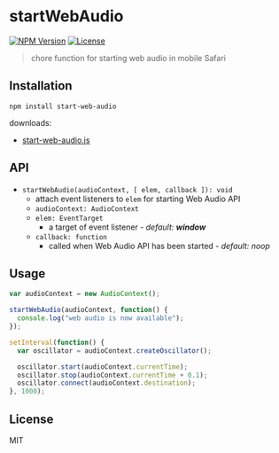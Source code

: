 # startWebAudio
[![NPM Version](http://img.shields.io/npm/v/start-web-audio.svg?style=flat-square)](https://www.npmjs.org/package/start-web-audio)
[![License](http://img.shields.io/badge/license-MIT-brightgreen.svg?style=flat-square)](http://mohayonao.mit-license.org/)

> chore function for starting web audio in mobile Safari

## Installation

```
npm install start-web-audio
```

downloads:

- [start-web-audio.js](https://raw.githubusercontent.com/mohayonao/start-web-audio/master/index.js)

## API
- `startWebAudio(audioContext, [ elem, callback ]): void`
  - attach event listeners to `elem` for starting Web Audio API
  - `audioContext: AudioContext`
  - `elem: EventTarget`
    - a target of event listener - _default: **window**_
  - `callback: function`
    - called when Web Audio API has been started - _default: noop_

## Usage

```js
var audioContext = new AudioContext();

startWebAudio(audioContext, function() {
  console.log("web audio is now available");
});

setInterval(function() {
  var oscillator = audioContext.createOscillator();

  oscillator.start(audioContext.currentTime);
  oscillator.stop(audioContext.currentTime + 0.1);
  oscillator.connect(audioContext.destination);
}, 1000);
```

## License

MIT
